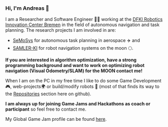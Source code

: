 ### Hi, I'm Andreas 👋

I am a Researcher and Software Engineer 👨‍💻 working at the [DFKI Robotics Innovation Center Bremen](https://robotik.dfki-bremen.de/en/) in the field of autonomous navigation and task planning. The research projects I am involved in are:
 * [SeMoSys](https://robotik.dfki-bremen.de/en/research/projects/semosys/) for autonomous task planning in aerospace ✈️ and
 * [SAMLER-KI](https://robotik.dfki-bremen.de/en/research/projects/samler-ki/) for robot navigation systems on the moon 🌕.

**If you are interested in algorithm optimization, have a strong programming background and want to work on optimizing robot navigation (Visual Odometry/SLAM) for the MOON contact me!**

When I am on the PC in my free time I like to do some Game Development🎮, web-projects🌍 or build/modify robots 🤖 (most of that finds its way to the [Repositories](https://github.com/brean?tab=repositories) section here on github).

**I am always up for joining Game Jams and Hackathons as coach or participant** so feel free to contact me.

My Global Game Jam profile can be found [here](https://globalgamejam.org/users/brean).

<!--
**brean/brean** is a ✨ _special_ ✨ repository because its `README.md` (this file) appears on your GitHub profile.

Here are some ideas to get you started:

- 🔭 I’m currently working on ...
- 🌱 I’m currently learning ...
- 👯 I’m looking to collaborate on ...
- 🤔 I’m looking for help with ...
- 💬 Ask me about ...
- 📫 How to reach me: ...
- 😄 Pronouns: ...
- ⚡ Fun fact: ...
-->
